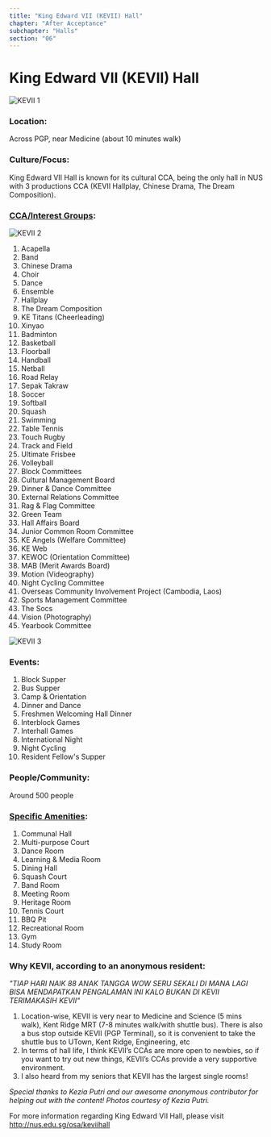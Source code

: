 ```yaml
---
title: "King Edward VII (KEVII) Hall"
chapter: "After Acceptance"
subchapter: "Halls"
section: "06"
---
```


# King Edward VII (KEVII) Hall

![KEVII 1](/assets/admissions/kevii/1.jpg "KEVII 1")

### Location:

Across PGP, near Medicine (about 10 minutes walk)

### Culture/Focus:

King Edward VII Hall is known for its cultural CCA, being the only hall in NUS with 3 productions CCA (KEVII Hallplay, Chinese Drama, The Dream Composition).

### [CCA/Interest Groups](http://nus.edu.sg/osa/keviihall/residential-life/ccas):

![KEVII 2](/assets/admissions/kevii/2.jpg "KEVII 2")

1. Acapella
2. Band
3. Chinese Drama
4. Choir
5. Dance
6. Ensemble
7. Hallplay
8. The Dream Composition
9. KE Titans (Cheerleading)
10. Xinyao
11. Badminton
12. Basketball
13. Floorball
14. Handball
15. Netball
16. Road Relay
17. Sepak Takraw
18. Soccer
19. Softball
20. Squash
21. Swimming
22. Table Tennis
23. Touch Rugby
24. Track and Field
25. Ultimate Frisbee
26. Volleyball
27. Block Committees
28. Cultural Management Board
29. Dinner & Dance Committee
30. External Relations Committee
31. Rag & Flag Committee
32. Green Team
33. Hall Affairs Board
34. Junior Common Room Committee
35. KE Angels (Welfare Committee)
36. KE Web
37. KEWOC (Orientation Committee)
38. MAB (Merit Awards Board)
39. Motion (Videography)
40. Night Cycling Committee
41. Overseas Community Involvement Project (Cambodia, Laos)
42. Sports Management Committee
43. The Socs
44. Vision (Photography)
45. Yearbook Committee

![KEVII 3](/assets/admissions/kevii/3.jpg "KEVII 3")

### Events:

1. Block Supper
2. Bus Supper
3. Camp & Orientation
4. Dinner and Dance
5. Freshmen Welcoming Hall Dinner
6. Interblock Games
7. Interhall Games
8. International Night
9. Night Cycling
10. Resident Fellow's Supper

### People/Community:

Around 500 people

### [Specific Amenities](http://nus.edu.sg/osa/keviihall/facilities):

1. Communal Hall
2. Multi-purpose Court
3. Dance Room
4. Learning & Media Room
5. Dining Hall
6. Squash Court
7. Band Room
8. Meeting Room
9. Heritage Room
10. Tennis Court
11. BBQ Pit
12. Recreational Room
13. Gym
14. Study Room

### Why KEVII, according to an anonymous resident:

_"TIAP HARI NAIK 88 ANAK TANGGA_
_WOW SERU SEKALI_
_DI MANA LAGI BISA MENDAPATKAN PENGALAMAN INI KALO BUKAN DI KEVII_
_TERIMAKASIH KEVII"_

1. Location-wise, KEVII is very near to Medicine and Science (5 mins walk), Kent Ridge MRT (7-8 minutes walk/with shuttle bus). There is also a bus stop outside KEVII (PGP Terminal), so it is convenient to take the shuttle bus to UTown, Kent Ridge, Engineering, etc
2. In terms of hall life, I think KEVII’s CCAs are more open to newbies, so if you want to try out new things, KEVII’s CCAs provide a very supportive environment.
3. I also heard from my seniors that KEVII has the largest single rooms!

_Special thanks to Kezia Putri and our awesome anonymous contributor for helping out with the content!_
_Photos courtesy of Kezia Putri._

For more information regarding King Edward VII Hall, please visit http://nus.edu.sg/osa/keviihall
